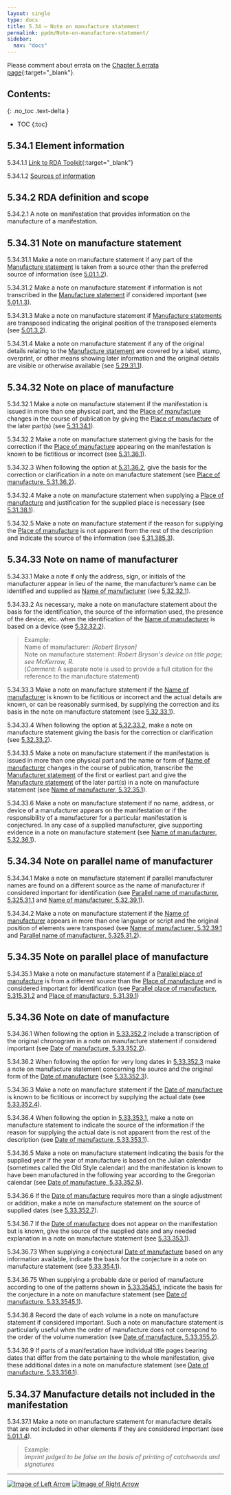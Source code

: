 ```yaml
---
layout: single
type: docs
title: 5.34 — Note on manufacture statement
permalink: ppdm/Note-on-manufacture-statement/
sidebar:
  nav: "docs"
---
```


Please comment about errata on the [Chapter 5 errata page](https://docs.google.com/document/d/14roAt0euvJ-x_AboSVoOcMhDLkXYSk35-btRO8xgKZI/edit#heading=h.g2ahoklf2glh){:target="_blank"}.

## Contents:
{: .no_toc .text-delta }

- TOC
{:toc}

## 5.34.1 Element information

<a name="5.34.1.1">5.34.1.1</a> [Link to RDA Toolkit](https://beta.rdatoolkit.org/Content/Index?externalId=en-US_ala-4beea0a4-d574-3241-b7d5-1297717eeea8){:target="_blank"}

<a namve="5.34.1.2">5.34.1.2</a> [Sources of information](/DCRMR/additional-notes/#9011-sources-of-information)

## 5.34.2 RDA definition and scope

<a name="5.34.2.1">5.34.2.1</a> A note on manifestation that provides information on the manufacture of a manifestation.

## 5.34.31 Note on manufacture statement

<a name="5.34.31.1">5.34.31.1</a>  Make a note on manufacture statement if any part of the [Manufacture statement](/DCRMR/ppdm/Manufacture-statement/) is taken from a source other than the preferred source of information (see [5.01.1.2](/DCRMR/ppdm/#5.01.1.2)).

<a name="5.34.31.2">5.34.31.2</a> Make a note on manufacture statement if information is not transcribed in the [Manufacture statement](/DCRMR/ppdm/Manufacture-statement/) if considered important (see [5.01.1.3](/DCRMR/ppdm/#5.01.1.3)).

<a name="5.34.31.3">5.34.31.3</a>  Make a note on manufacture statement if [Manufacture statements](/DCRMR/ppdm/Manufacture-statement/) are transposed indicating the original position of the transposed elements (see [5.01.3.2](/DCRMR/ppdm/#5.01.3.2)).

<a name="5.34.31.4">5.34.31.4</a>  Make a note on manufacture statement if any of the original details relating to the [Manufacture statement](/DCRMR/ppdm/Manufacture-statement/) are covered by a label, stamp, overprint, or other means showing later information and the original details are visible or otherwise available (see [5.29.31.1](/DCRMR/ppdm/Manufacture-statement/#5.29.31.1)). 

## 5.34.32 Note on place of manufacture

<a name="5.34.32.1">5.34.32.1</a> Make a note on manufacture statement if the manifestation is issued in more than one physical part, and the [Place of manufacture](/DCRMR/ppdm/Place-of-manufacture/) changes in the course of publication by giving the [Place of manufacture](/DCRMR/ppdm/Place-of-manufacture/) of the later part(s) (see [5.31.34.1](/DCRMR/ppdm/Place-of-manufacture/#5.31.34.1)).

<a name="5.34.32.2">5.34.32.2</a> Make a note on manufacture statement giving the basis for the correction if the [Place of manufacture](/DCRMR/ppdm/Place-of-manufacture/) appearing on the manifestation is known to be fictitious or incorrect (see [5.31.36.1](/DCRMR/ppdm/Place-of-manufacture/#5.31.36.1)).

<a name="5.34.32.3">5.34.32.3</a> When following the option at [5.31.36.2](/DCRMR/ppdm/Place-of-manufacture/#5.31.36.2), give the basis for the correction or clarification in a note on manufacture statement (see [Place of manufacture, 5.31.36.2](/DCRMR/ppdm/Place-of-manufacture/#5.31.36.2)).

<a name="5.34.32.4">5.34.32.4</a> Make a note on manufacture statement when supplying a [Place of manufacture](/DCRMR/ppdm/Place-of-manufacture/) and justification for the supplied place is necessary (see [5.31.38.1](/DCRMR/ppdm/Place-of-manufacture/#5.31.38.1)).

<a name="5.34.32.5">5.34.32.5</a> Make a note on manufacture statement if the reason for supplying the [Place of manufacture](/DCRMR/ppdm/Place-of-manufacture/) is not apparent from the rest of the description and indicate the source of the information (see [5.31.385.3](/DCRMR/ppdm/Place-of-manufacture/#5.31.385.3)).

## 5.34.33 Note on name of manufacturer

<a name="5.34.33.1">5.34.33.1</a> Make a note if only the address, sign, or initials of the manufacturer appear in lieu of the name, the manufacturer’s name can be identified and supplied as [Name of manufacturer](/DCRMR/ppdm/Name-of-manufacturer/) (see [5.32.32.1](/DCRMR/ppdm/Name-of-manufacturer/#5.32.32.1)).


<a name="5.34.33.2">5.34.33.2</a> As necessary, make a note on manufacture statement about the basis for the identification, the source of the information used, the presence of the device, etc. when the identification of the [Name of manufacturer](/DCRMR/ppdm/Name-of-manufacturer/) is based on a device (see [5.32.32.2](/DCRMR/ppdm/Name-of-manufacturer/#5.32.32.2)).

>Example:  
>Name of manufacturer: <CITE>[Robert Bryson]</CITE>  
>Note on manufacture statement: <CITE>Robert Bryson's device on title page; see McKerrow, R.</CITE>  
>(*Comment*: A separate note is used to provide a full citation for the reference to the manufacture statement)

<a name="5.34.33.3">5.34.33.3</a> Make a note on manufacture statement if the [Name of manufacturer](/DCRMR/ppdm/Name-of-manufacturer/) is known to be fictitious or incorrect and the actual details are known, or can be reasonably surmised, by supplying the correction and its basis in the note on manufacture statement (see [5.32.33.1](/DCRMR/ppdm/Name-of-manufacturer/#5.32.33.1)).

<a name="5.34.33.4">5.34.33.4</a> When following the option at [5.32.33.2](/DCRMR/ppdm/Name-of-manufacturer/#5.32.33.2), make a note on manufacture statement giving the basis for the correction or clarification (see [5.32.33.2](/DCRMR/ppdm/Name-of-manufacturer/#5.32.33.2)).

<a name="5.34.33.5">5.34.33.5</a> Make a note on manufacture statement if the manifestation is issued in more than one physical part and the name or form of [Name of manufacturer](/DCRMR/ppdm/Name-of-manufacturer/) changes in the course of publication, transcribe the [Manufacturer statement](/DCRMR/ppdm/Manufacture-statement/) of the first or earliest part and give the [Manufacture statement](/DCRMR/ppdm/Manufacture-statement/) of the later part(s) in a note on manufacture statement (see [Name of manufacturer, 5.32.35.1](/DCRMR/ppdm/Name-of-manufacturer/#5.32.35.1)).

<a name="5.34.33.6">5.34.33.6</a> Make a note on manufacture statement if no name, address, or device of a manufacturer appears on the manifestation or if the responsibility of a manufacturer for a particular manifestation is conjectured. In any case of a supplied manufacturer, give supporting evidence in a note on manufacture statement (see [Name of manufacturer, 5.32.36.1](/DCRMR/ppdm/Name-of-manufacturer/#5.32.36.1)).

## 5.34.34 Note on parallel name of manufacturer

<a name="5.34.34.1">5.34.34.1</a> Make a note on manufacture statement if parallel manufacturer names are found on a different source as the name of manufacturer if considered important for identification (see [Parallel name of manufacturer, 5.325.31.1](/DCRMR/ppdm/Parallel-name-of-manufacturer/#5.325.31.1) and [Name of manufacturer, 5.32.39.1](/DCRMR/ppdm/Name-of-manufacturer/#5.32.39.1)).

<a name="5.34.34.2">5.34.34.2</a> Make a note on manufacture statement if the [Name of manufacturer](/DCRMR/ppdm/Name-of-manufacturer/) appears in more than one language or script and the original position of elements were transposed (see [Name of manufacturer, 5.32.39.1](/DCRMR/ppdm/Name-of-manufacturer/#5.32.39.1) and [Parallel name of manufacturer, 5.325.31.2](/DCRMR/ppdm/Parallel-name-of-manufacturer/#5.325.31.2)).

## 5.34.35 Note on parallel place of manufacture

<a name="5.34.35.1">5.34.35.1</a> Make a note on manufacture statement if a [Parallel place of manufacture](/DCRMR/ppdm/Parallel-place-of-manufacture/) is from a different source than the [Place of manufacture](/DCRMR/ppdm/Place-of-manufacture/) and is considered important for identification (see [Parallel place of manufacture, 5.315.31.2](/DCRMR/ppdm/Parallel-place-of-manufacture/#5.315.31.2) and [Place of manufacture, 5.31.39.1](/DCRMR/ppdm/Place-of-manufacture/#5.31.39.1))

## 5.34.36 Note on date of manufacture

<a name="5.34.36.1">5.34.36.1</a> When following the option in [5.33.352.2](/DCRMR/ppdm/Date-of-manufacture/#5.33.352.2) include a transcription of the original chronogram in a note on manufacture statement if considered important (see [Date of manufacture, 5.33.352.2](/DCRMR/ppdm/Date-of-manufacture/#5.33.352.2)).

<a name="5.34.36.2">5.34.36.2</a> When following the option for very long dates in [5.33.352.3](/DCRMR/ppdm/Date-of-manufacture/#5.33.352.3) make a note on manufacture statement concerning the source and the original form of the [Date of manufacture](/DCRMR/ppdm/Date-of-manufacture/) (see [5.33.352.3](/DCRMR/ppdm/Date-of-manufacture/#5.33.352.3)).

<a name="5.34.36.3">5.34.36.3</a> Make a note on manufacture statement if the [Date of manufacture](/DCRMR/ppdm/Date-of-manufacture/) is known to be fictitious or incorrect by supplying the actual date (see [5.33.352.4](/DCRMR/ppdm/Date-of-manufacture/#5.33.352.4)).

<a name="5.34.36.4">5.34.36.4</a> When following the option in [5.33.353.1](/DCRMR/ppdm/Date-of-manufacture/#5.33.353.1), make a note on manufacture statement to indicate the source of the information if the reason for supplying the actual date is not apparent from the rest of the description (see [Date of manufacture, 5.33.353.1](/DCRMR/ppdm/Date-of-manufacture/#5.33.353.1)).

<a name="5.34.36.5">5.34.36.5</a> Make a note on manufacture statement indicating the basis for the supplied year if the year of manufacture is based on the Julian calendar (sometimes called the Old Style calendar) and the manifestation is known to have been manufactured in the following year according to the Gregorian calendar (see [Date of manufacture, 5.33.352.5](/DCRMR/ppdm/Date-of-manufacture/#5.33.352.5)).

<a name="5.34.36.6">5.34.36.6</a> If the [Date of manufacture](/DCRMR/ppdm/Date-of-manufacture/) requires more than a single adjustment or addition, make a note on manufacture statement on the source of supplied dates (see [5.33.352.7](/DCRMR/ppdm/Date-of-manufacture/#5.33.352.7)).

<a name="5.34.36.7">5.34.36.7</a> If the [Date of manufacture](/DCRMR/ppdm/Date-of-manufacture/) does not appear on the manifestation but is known, give the source of the supplied date and any needed explanation in a note on manufacture statement (see [5.33.353.1](/DCRMR/ppdm/Date-of-manufacture/#5.33.353.1)).

<a name="5.34.36.73">5.34.36.73</a> When supplying a conjectural [Date of manufacture](/DCRMR/ppdm/Date-of-manufacture/) based on any information available, indicate the basis for the conjecture in a note on manufacture statement (see [5.33.354.1](/DCRMR/ppdm/Date-of-manufacture/#5.33.354.1)).

<a name="5.34.36.75">5.34.36.75</a> When supplying a probable date or period of manufacture according to one of the patterns shown in  [5.33.3545.1](/DCRMR/ppdm/Date-of-manufacture/#5.33.3545.1), indicate the basis for the conjecture in a note on manufacture statement (see [Date of manufacture, 5.33.3545.1](/DCRMR/ppdm/Date-of-manufacture/#5.33.3545.1)).

<a name="5.34.36.8">5.34.36.8</a> Record the date of each volume in a note on manufacture statement if considered important. Such a note on manufacture statement is particularly useful when the order of manufacture does not correspond to the order of the volume numeration (see [Date of manufacture, 5.33.355.2](/DCRMR/ppdm/Date-of-manufacture/#5.33.355.2)).

<a name="5.34.36.9">5.34.36.9</a> If parts of a manifestation have individual title pages bearing dates that differ from the date pertaining to the whole manifestation, give these additional dates in a note on manufacture statement (see [Date of manufacture, 5.33.356.1](/DCRMR/ppdm/Date-of-manufacture/#5.33.356.1)).

## 5.34.37 Manufacture details not included in the manifestation

<a name="5.34.37.1">5.34.37.1</a> Make a note on manufacture statement for manufacture details that are not included in other elements if they are considered important (see [5.01.1.4](/DCRMR/ppdm/#5.01.1.4)).

>Example:  
><CITE>Imprint judged to be false on the basis of printing of catchwords and signatures</CITE>

---

[![Image of Left Arrow](https://rbms-bsc.github.io/DCRMR/assets/pictures/navigation/Arrow_Left.png "5.33 — Date of manufacture")](/DCRMR/ppdm/Date-of-manufacture/) [![Image of Right Arrow](https://rbms-bsc.github.io/DCRMR/assets/pictures/navigation/Arrow_Right.png "5.35 — Copyright date")](/DCRMR/ppdm/Copyright-date/)
